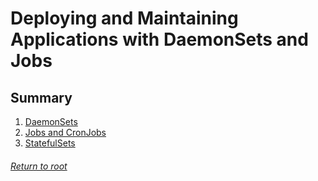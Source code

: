 # Deploying and Maintaining Applications with DaemonSets and Jobs

## Summary

1. [DaemonSets](01daemonSets.md)
2. [Jobs and CronJobs](02jobsCronJobs.md)
3. [StatefulSets](03statefulSets.md)

###### [Return to root](https://github.com/l12f3r/CKAstudy/)